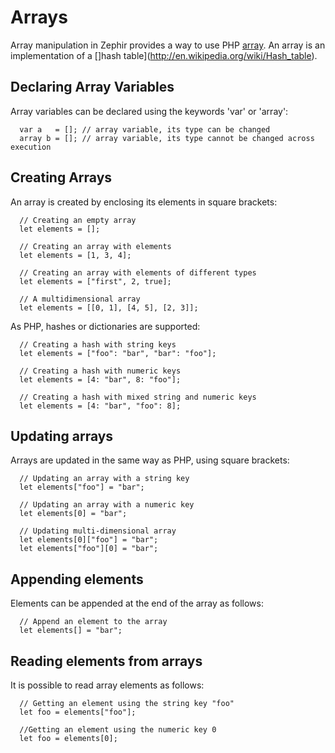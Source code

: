 # Arrays

Array manipulation in Zephir provides a way to use PHP [array](http://www.php.net/manual/en/language.types.array.php). An array is an implementation of a \[]hash table\](http://en.wikipedia.org/wiki/Hash_table).

<a name='declaring-array-variables'></a>

## Declaring Array Variables

Array variables can be declared using the keywords 'var' or 'array':

```zephir
  var a   = []; // array variable, its type can be changed
  array b = []; // array variable, its type cannot be changed across execution
```

<a name='creating-arrays'></a>

## Creating Arrays

An array is created by enclosing its elements in square brackets:

```zephir
  // Creating an empty array
  let elements = [];

  // Creating an array with elements
  let elements = [1, 3, 4];

  // Creating an array with elements of different types
  let elements = ["first", 2, true];

  // A multidimensional array
  let elements = [[0, 1], [4, 5], [2, 3]];
```

As PHP, hashes or dictionaries are supported:

```zephir
  // Creating a hash with string keys
  let elements = ["foo": "bar", "bar": "foo"];

  // Creating a hash with numeric keys
  let elements = [4: "bar", 8: "foo"];

  // Creating a hash with mixed string and numeric keys
  let elements = [4: "bar", "foo": 8];
```

<a name='updating-arrays'></a>

## Updating arrays

Arrays are updated in the same way as PHP, using square brackets:

```zephir
  // Updating an array with a string key
  let elements["foo"] = "bar";

  // Updating an array with a numeric key
  let elements[0] = "bar";

  // Updating multi-dimensional array
  let elements[0]["foo"] = "bar";
  let elements["foo"][0] = "bar";
```

<a name='appending-elements'></a>

## Appending elements

Elements can be appended at the end of the array as follows:

```zephir
  // Append an element to the array
  let elements[] = "bar";
```

<a name='reading-elements-from-arrays'></a>

## Reading elements from arrays

It is possible to read array elements as follows:

```zephir
  // Getting an element using the string key "foo"
  let foo = elements["foo"];

  //Getting an element using the numeric key 0
  let foo = elements[0];
```